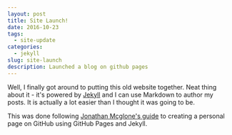 ```yaml
---
layout: post
title: Site Launch!
date: 2016-10-23
tags:
  - site-update
categories:
  - jekyll
slug: site-launch
description: Launched a blog on github pages
---
```


Well, I finally got around to putting this old website together. Neat thing about it - it's powered by [Jekyll](http://jekyllrb.com) and I can use Markdown to author my posts. It is actually a lot easier than I thought it was going to be.

This was done following [Jonathan Mcglone's guide](https://jmcglone.com/guides/github-pages/) to creating a personal page on GitHub using GitHub Pages and Jekyll.
